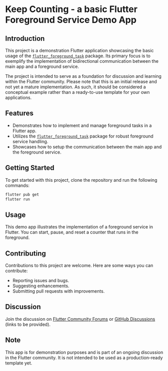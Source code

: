 #  Keep Counting - a basic Flutter Foreground Service Demo App

## Introduction
This project is a demonstration Flutter application showcasing the basic usage of the  [`flutter_foreground_task`](https://pub.dev/packages/flutter_foreground_task) package. Its primary focus is to exemplify the implementation of bidirectional communication between the main app and a foreground service.

The project is intended to serve as a foundation for discussion and learning within the Flutter community. Please note that this is an initial release and not yet a mature implementation. As such, it should be considered a conceptual example rather than a ready-to-use template for your own applications.

## Features
- Demonstrates how to implement and manage foreground tasks in a Flutter app.
- Utilizes the  [`flutter_foreground_task`](https://pub.dev/packages/flutter_foreground_task) package for robust foreground service handling.
- Showcases how to setup the communication between the main app and the foreground service.

## Getting Started
To get started with this project, clone the repository and run the following commands:
```bash
flutter pub get
flutter run
```

## Usage
This demo app illustrates the implementation of a foreground service in Flutter. You can start, pause, and reset a counter that runs in the foreground. 

## Contributing
Contributions to this project are welcome. Here are some ways you can contribute:
- Reporting issues and bugs.
- Suggesting enhancements.
- Submitting pull requests with improvements.

## Discussion
Join the discussion on [Flutter Community Forums](#) or [GitHub Discussions](#) (links to be provided).

## Note
This app is for demonstration purposes and is part of an ongoing discussion in the Flutter community. It is not intended to be used as a production-ready template yet.
